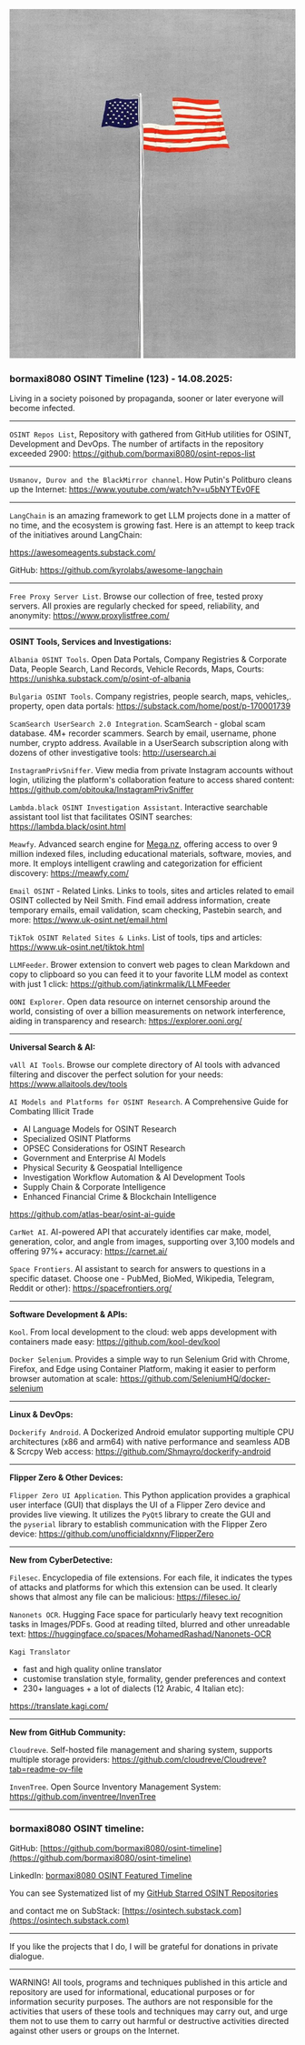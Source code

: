 ![alt text](img/123.jpg)
### bormaxi8080 OSINT Timeline (123) - 14.08.2025:

Living in a society poisoned by propaganda, sooner or later everyone will become infected.

----

```OSINT Repos List```, Repository with gathered from GitHub utilities for OSINT, Development and DevOps. The number of artifacts in the repository exceeded 2900: https://github.com/bormaxi8080/osint-repos-list

----

```Usmanov, Durov and the BlackMirror channel```. How Putin's Politburo cleans up the Internet: https://www.youtube.com/watch?v=u5bNYTEv0FE

----

```LangChain``` is an amazing framework to get LLM projects done in a matter of no time, and the ecosystem is growing fast. Here is an attempt to keep track of the initiatives around LangChain:

https://awesomeagents.substack.com/

GitHub: https://github.com/kyrolabs/awesome-langchain

----

```Free Proxy Server List```. Browse our collection of free, tested proxy servers. All proxies are regularly checked for speed, reliability, and anonymity: https://www.proxylistfree.com/

----

**OSINT Tools, Services and Investigations:**

```Albania OSINT Tools```. Open Data Portals, Company Registries & Corporate Data, People Search, Land Records, Vehicle Records, Maps, Courts: https://unishka.substack.com/p/osint-of-albania

```Bulgaria OSINT Tools```. Company registries, people search, maps, vehicles,. property, open data portals: https://substack.com/home/post/p-170001739

```ScamSearch UserSearch 2.0 Integration```. ScamSearch - global scam database. 4M+ recorder scammers. Search by email, username, phone number, crypto address. Available in a UserSearch subscription along with dozens of other investigative tools: http://usersearch.ai

```InstagramPrivSniffer```. View media from private Instagram accounts without login, utilizing the platform's collaboration feature to access shared content: https://github.com/obitouka/InstagramPrivSniffer

```Lambda.black OSINT Investigation Assistant```. Interactive searchable assistant tool list that facilitates OSINT searches: https://lambda.black/osint.html

```Meawfy```. Advanced search engine for [Mega.nz](http://mega.nz/), offering access to over 9 million indexed files, including educational materials, software, movies, and more. It employs intelligent crawling and categorization for efficient discovery: https://meawfy.com/

```Email OSINT``` - Related Links. Links to tools, sites and articles related to email OSINT collected by Neil Smith. Find email address information, create temporary emails, email validation, scam checking, Pastebin search, and more: https://www.uk-osint.net/email.html

```TikTok OSINT Related Sites & Links```. List of tools, tips and articles: https://www.uk-osint.net/tiktok.html

```LLMFeeder```. Brower extension to convert web pages to clean Markdown and copy to clipboard so you can feed it to your favorite LLM model as context with just 1 click: https://github.com/jatinkrmalik/LLMFeeder

```OONI Explorer```. Open data resource on internet censorship around the world, consisting of over a billion measurements on network interference, aiding in transparency and research: https://explorer.ooni.org/

----

**Universal Search & AI:**

```vAll AI Tools```. Browse our complete directory of AI tools with advanced filtering and discover the perfect solution for your needs: https://www.allaitools.dev/tools

```AI Models and Platforms for OSINT Research```. A Comprehensive Guide for Combating Illicit Trade  
  
- AI Language Models for OSINT Research  
- Specialized OSINT Platforms  
- OPSEC Considerations for OSINT Research  
- Government and Enterprise AI Models  
- Physical Security & Geospatial Intelligence  
- Investigation Workflow Automation & AI Development Tools  
- Supply Chain & Corporate Intelligence  
- Enhanced Financial Crime & Blockchain Intelligence

https://github.com/atlas-bear/osint-ai-guide

```CarNet AI```. AI-powered API that accurately identifies car make, model, generation, color, and angle from images, supporting over 3,100 models and offering 97%+ accuracy: https://carnet.ai/

```Space Frontiers```. AI assistant to search for answers to questions in a specific dataset. Choose one - PubMed, BioMed, Wikipedia, Telegram, Reddit or other): https://spacefrontiers.org/

----

**Software Development & APIs:**

```Kool```. From local development to the cloud: web apps development with containers made easy: https://github.com/kool-dev/kool

```Docker Selenium```. Provides a simple way to run Selenium Grid with Chrome, Firefox, and Edge using Container Platform, making it easier to perform browser automation at scale: https://github.com/SeleniumHQ/docker-selenium

----

**Linux & DevOps:**

```Dockerify Android```. A Dockerized Android emulator supporting multiple CPU architectures (x86 and arm64) with native performance and seamless ADB & Scrcpy Web access: https://github.com/Shmayro/dockerify-android

----

**Flipper Zero & Other Devices:**

```Flipper Zero UI Application```. This Python application provides a graphical user interface (GUI) that displays the UI of a Flipper Zero device and provides live viewing. It utilizes the `PyQt5` library to create the GUI and the `pyserial` library to establish communication with the Flipper Zero device: https://github.com/unofficialdxnny/FlipperZero

----

**New from CyberDetective:**

```Filesec```. Encyclopedia of file extensions. For each file, it indicates the types of attacks and platforms for which this extension can be used. It clearly shows that almost any file can be malicious: https://filesec.io/

```Nanonets OCR```. Hugging Face space for particularly heavy text recognition tasks in Images/PDFs. Good at reading tilted, blurred and other unreadable text: https://huggingface.co/spaces/MohamedRashad/Nanonets-OCR

```Kagi Translator```

- fast and high quality online translator
- customise translation style, formality, gender preferences and context
- 230+ languages + a lot of dialects (12 Arabic, 4 Italian etc): 

https://translate.kagi.com/

----

**New from GitHub Community:**

```Cloudreve```. Self-hosted file management and sharing system, supports multiple storage providers: https://github.com/cloudreve/Cloudreve?tab=readme-ov-file

```InvenTree```. Open Source Inventory Management System: https://github.com/inventree/InvenTree

----
### bormaxi8080 OSINT timeline:

GitHub: [https://github.com/bormaxi8080/osint-timeline](https://github.com/bormaxi8080/osint-timeline)

LinkedIn: [bormaxi8080 OSINT Featured Timeline](https://www.linkedin.com/in/osintech/details/featured/)

You can see Systematized list of my [GitHub Starred OSINT Repositories](https://github.com/bormaxi8080/osint-repos-list)

and contact me on SubStack: [https://osintech.substack.com](https://osintech.substack.com)

----

If you like the projects that I do, I will be grateful for donations in private dialogue.

----

WARNING! All tools, programs and techniques published in this article and repository are used for informational, educational purposes or for information security purposes. The authors are not responsible for the activities that users of these tools and techniques may carry out, and urge them not to use them to carry out harmful or destructive activities directed against other users or groups on the Internet.